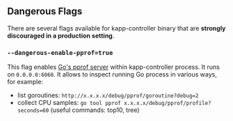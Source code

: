 ## Dangerous Flags

There are several flags available for kapp-controller binary that are **strongly discouraged in a production setting**.

### `--dangerous-enable-pprof=true`

This flag enables [Go's pprof server](https://golang.org/pkg/net/http/pprof/) within kapp-controller process. It runs on `0.0.0.0:6060`. It allows to inspect running Go process in various ways, for example:

- list goroutines: `http://x.x.x.x/debug/pprof/goroutine?debug=2`
- collect CPU samples: `go tool pprof x.x.x.x/debug/pprof/profile?seconds=60` (useful commands: top10, tree)
